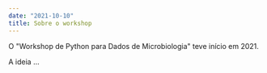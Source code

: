 ```yaml
---
date: "2021-10-10"
title: Sobre o workshop
---
```


O "Workshop de Python para Dados de Microbiologia" teve início em 2021.

A ideia ...
